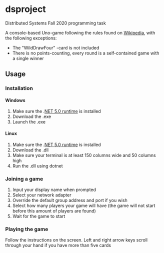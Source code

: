 # dsproject

Distributed Systems Fall 2020 programming task

A console-based Uno-game following the rules found on [Wikipedia](https://en.wikipedia.org/wiki/Uno_\(card_game\)#Official_rules), with the following exceptions:  
* The "WildDrawFour" -card is not included
* There is no points-counting, every round is a self-contained game with a single winner

## Usage
### Installation
#### Windows
1. Make sure the .[NET 5.0 runtime](https://dotnet.microsoft.com/download/dotnet/current/runtime) is installed
2. Download the .exe
3. Launch the .exe

#### Linux
1. Make sure the .[NET 5.0 runtime](https://dotnet.microsoft.com/download/dotnet/current/runtime) is installed
2. Download the .dll
3. Make sure your terminal is at least 150 columns wide and 50 columns high
3. Run the .dll using dotnet

### Joining a game
1. Input your display name when prompted
2. Select your network adapter
3. Override the default group address and port if you wish
4. Select how many players your game will have (the game will not start before this amount of players are found)
5. Wait for the game to start

### Playing the game
Follow the instructions on the screen. Left and right arrow keys scroll through your hand if you have more than five cards